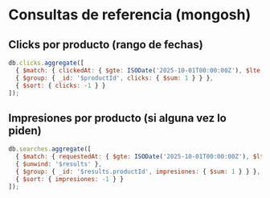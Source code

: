 
# Consultas de referencia (mongosh)

## Clicks por producto (rango de fechas)
```javascript
db.clicks.aggregate([
  { $match: { clickedAt: { $gte: ISODate('2025-10-01T00:00:00Z'), $lte: ISODate('2025-10-31T23:59:59Z') } } },
  { $group: { _id: '$productId', clicks: { $sum: 1 } } },
  { $sort: { clicks: -1 } }
]);
```

## Impresiones por producto (si alguna vez lo piden)
```javascript
db.searches.aggregate([
  { $match: { requestedAt: { $gte: ISODate('2025-10-01T00:00:00Z'), $lte: ISODate('2025-10-31T23:59:59Z') } } },
  { $unwind: '$results' },
  { $group: { _id: '$results.productId', impresiones: { $sum: 1 } } },
  { $sort: { impresiones: -1 } }
]);
```
